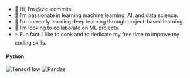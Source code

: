- 👋 Hi, I’m @vic-commits
- 👀 I’m passionate in learning machine learning, AI, and data science.
- 🌱 I’m currently learning deep learning through project-based learning.
- 💞️ I’m looking to collaborate on ML projects.
- ⚡ Fun fact: I like to cook and to dedicate my free time to improve my coding skills.


#### Python
![TensorFlow](https://img.shields.io/badge/tensorflow-%231572B6.svg?style=for-the-badge&logo=tensorflow&logoColor=white)
![Pandas](https://img.shields.io/badge/pandas-%236DB33F.svg?style=for-the-badge&logo=pandas&logoColor=white)
